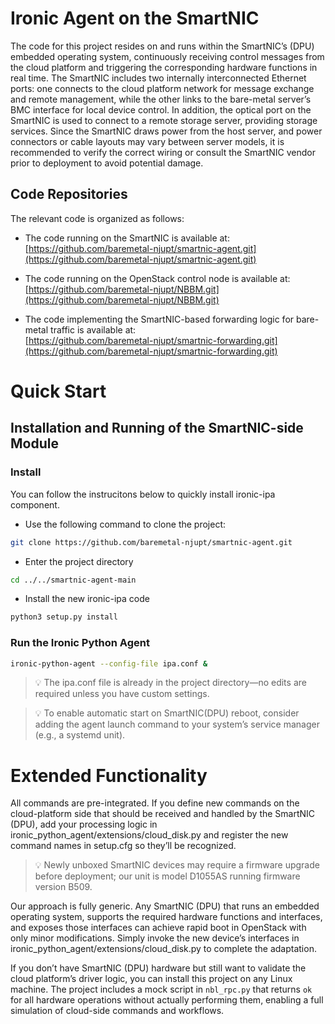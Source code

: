 
# Ironic Agent on the SmartNIC
The code for this project resides on and runs within the SmartNIC’s (DPU) embedded operating system, continuously receiving control messages from the cloud platform and triggering the corresponding hardware functions in real time. The SmartNIC includes two internally interconnected Ethernet ports: one connects to the cloud platform network for message exchange and remote management, while the other links to the bare-metal server’s BMC interface for local device control. In addition, the optical port on the SmartNIC is used to connect to a remote storage server, providing storage services. Since the SmartNIC draws power from the host server, and power connectors or cable layouts may vary between server models, it is recommended to verify the correct wiring or consult the SmartNIC vendor prior to deployment to avoid potential damage.

## Code Repositories

The relevant code is organized as follows:

- The code running on the SmartNIC is available at:  
  [https://github.com/baremetal-njupt/smartnic-agent.git](https://github.com/baremetal-njupt/smartnic-agent.git)

- The code running on the OpenStack control node is available at:  
  [https://github.com/baremetal-njupt/NBBM.git](https://github.com/baremetal-njupt/NBBM.git)

- The code implementing the SmartNIC-based forwarding logic for bare-metal traffic is available at:  
  [https://github.com/baremetal-njupt/smartnic-forwarding.git](https://github.com/baremetal-njupt/smartnic-forwarding.git)


# Quick Start

## Installation and Running of the SmartNIC-side Module

### Install

You can follow the instrucitons below to quickly install ironic-ipa component.

- Use the following command to clone the project:
```bash
git clone https://github.com/baremetal-njupt/smartnic-agent.git
```

- Enter the project directory
```bash
cd ../../smartnic-agent-main
```

- Install the new ironic-ipa code
```bash
python3 setup.py install
```

### Run the Ironic Python Agent
```bash
ironic-python-agent --config-file ipa.conf &
```
> 💡 The ipa.conf file is already in the project directory—no edits are required unless you have custom settings.

> 💡 To enable automatic start on SmartNIC(DPU) reboot, consider adding the agent launch command to your system’s service manager (e.g., a systemd unit).

# Extended Functionality
All commands are pre-integrated. If you define new commands on the cloud-platform side that should be received and handled by the SmartNIC (DPU), add your processing logic in ironic_python_agent/extensions/cloud_disk.py and register the new command names in setup.cfg so they’ll be recognized.
> 💡 Newly unboxed SmartNIC devices may require a firmware upgrade before deployment; our unit is model D1055AS running firmware version B509.

Our approach is fully generic. Any SmartNIC (DPU) that runs an embedded operating system, supports the required hardware functions and interfaces, and exposes those interfaces can achieve rapid boot in OpenStack with only minor modifications. Simply invoke the new device’s interfaces in ironic_python_agent/extensions/cloud_disk.py to complete the adaptation.

If you don’t have SmartNIC (DPU) hardware but still want to validate the cloud platform’s driver logic, you can install this project on any Linux machine. The project includes a mock script in `nbl_rpc.py` that returns `ok` for all hardware operations without actually performing them, enabling a full simulation of cloud-side commands and workflows.
